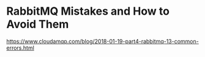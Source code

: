# RabbitMQ Mistakes and How to Avoid Them
https://www.cloudamqp.com/blog/2018-01-19-part4-rabbitmq-13-common-errors.html